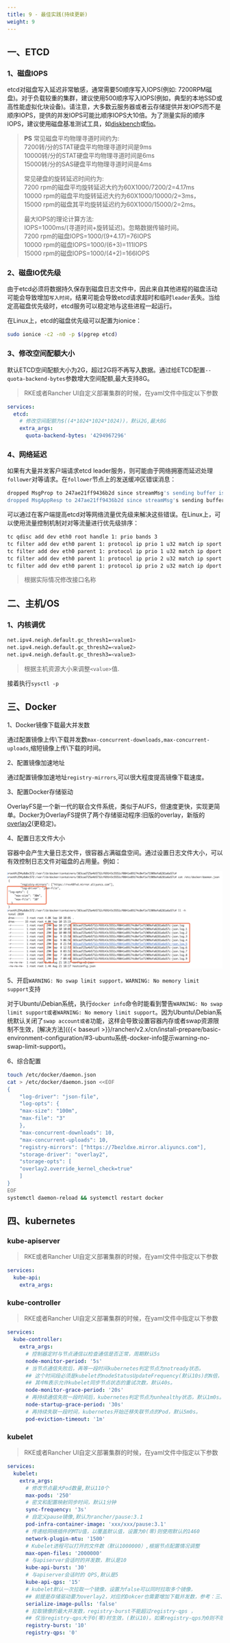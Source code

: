 ```yaml
---
title: 9 - 最佳实践(持续更新)
weight: 9
---
```


## 一、ETCD

### 1、磁盘IOPS

etcd对磁盘写入延迟非常敏感，通常需要50顺序写入IOPS(例如: 7200RPM磁盘)。对于负载较重的集群，建议使用500顺序写入IOPS(例如，典型的本地SSD或高性能虚拟化块设备)。请注意，大多数云服务器或者云存储提供并发IOPS而不是顺序IOPS，提供的并发IOPS可能比顺序IOPS大10倍。为了测量实际的顺序IOPS，建议使用磁盘基准测试工具，如[diskbench](https://github.com/ongardie/diskbenchmark)或[fio](https://github.com/axboe/fio)。

>**PS** 常见磁盘平均物理寻道时间约为: \
7200转/分的STAT硬盘平均物理寻道时间是9ms \
10000转/分的STAT硬盘平均物理寻道时间是6ms \
15000转/分的SAS硬盘平均物理寻道时间是4ms
>
>常见硬盘的旋转延迟时间约为: \
7200  rpm的磁盘平均旋转延迟大约为60X1000/7200/2=4.17ms \
10000 rpm的磁盘平均旋转延迟大约为60X1000/10000/2=3ms，\
15000 rpm的磁盘其平均旋转延迟约为60X1000/15000/2=2ms。
>
>最大IOPS的理论计算方法:\
IOPS=1000ms/(寻道时间+旋转延迟)。忽略数据传输时间。\
7200 rpm的磁盘IOPS=1000/(9+4.17)=76IOPS\
10000 rpm的磁盘IOPS=1000/(6+3)=111IOPS\
15000 rpm的磁盘IOPS=1000/(4+2)=166IOPS

### 2、磁盘IO优先级

由于etcd必须将数据持久保存到磁盘日志文件中，因此来自其他进程的磁盘活动可能会导致增加`写入时间`，结果可能会导致etcd请求超时和临时`leader`丢失。当给定高磁盘优先级时，etcd服务可以稳定地与这些进程一起运行。

在Linux上，etcd的磁盘优先级可以配置为ionice：

```bash
sudo ionice -c2 -n0 -p $(pgrep etcd)
```

### 3、修改空间配额大小

默认ETCD空间配额大小为2G，超过2G将不再写入数据。通过给ETCD配置`--quota-backend-bytes`参数增大空间配额,最大支持8G。

> RKE或者Rancher UI自定义部署集群的时候，在yaml文件中指定以下参数

```yaml
services:
  etcd:
    # 修改空间配额为$((4*1024*1024*1024))，默认2G,最大8G
    extra_args:
      quota-backend-bytes: '4294967296'
```


### 4、网络延迟

如果有大量并发客户端请求etcd leader服务，则可能由于网络拥塞而延迟处理`follower`对等请求。在`follower`节点上的发送缓冲区错误消息：

```bash
dropped MsgProp to 247ae21ff9436b2d since streamMsg's sending buffer is full
dropped MsgAppResp to 247ae21ff9436b2d since streamMsg's sending buffer is full
```

可以通过在客户端提高etcd对等网络流量优先级来解决这些错误。在Linux上，可以使用流量控制机制对对等流量进行优先级排序：

```bash
tc qdisc add dev eth0 root handle 1: prio bands 3
tc filter add dev eth0 parent 1: protocol ip prio 1 u32 match ip sport 2380 0xffff flowid 1:1
tc filter add dev eth0 parent 1: protocol ip prio 1 u32 match ip dport 2380 0xffff flowid 1:1
tc filter add dev eth0 parent 1: protocol ip prio 2 u32 match ip sport 2739 0xffff flowid 1:1
tc filter add dev eth0 parent 1: protocol ip prio 2 u32 match ip dport 2739 0xffff flowid 1:1
```

>根据实际情况修改接口名称

## 二、主机/OS

### 1、内核调优

```bash
net.ipv4.neigh.default.gc_thresh1=<value1>
net.ipv4.neigh.default.gc_thresh2=<value2>
net.ipv4.neigh.default.gc_thresh3=<value3>
```

> 根据主机资源大小来调整`<value>`值.

接着执行`sysctl -p`

## 三、Docker

1、Docker镜像下载最大并发数

通过配置镜像上传\下载并发数`max-concurrent-downloads,max-concurrent-uploads`,缩短镜像上传\下载的时间。

2、配置镜像加速地址

通过配置镜像加速地址`registry-mirrors`,可以很大程度提高镜像下载速度。

3、配置Docker存储驱动

OverlayFS是一个新一代的联合文件系统，类似于AUFS，但速度更快，实现更简单。Docker为OverlayFS提供了两个存储驱动程序:旧版的overlay，新版的[overlay2](https://docs.docker.com/storage/storagedriver/overlayfs-driver/)(更稳定)。

4、配置日志文件大小

容器中会产生大量日志文件，很容器占满磁盘空间。通过设置日志文件大小，可以有效控制日志文件对磁盘的占用量。例如：

![image-20180910172158993](_index.assets/image-20180910172158993.png)

5、开启`WARNING: No swap limit support，WARNING: No memory limit support`支持

对于Ubuntu\Debian系统，执行`docker info`命令时能看到警告`WARNING: No swap limit support或者WARNING: No memory limit support`。因为Ubuntu\Debian系统默认关闭了`swap account或者`功能，这样会导致设置容器内存或者swap资源限制不生效，[解决方法]({{< baseurl >}}/rancher/v2.x/cn/install-prepare/basic-environment-configuration/#3-ubuntu系统-docker-info提示warning-no-swap-limit-support)。

6、综合配置

```bash
touch /etc/docker/daemon.json
cat > /etc/docker/daemon.json <<EOF
{
    "log-driver": "json-file",
    "log-opts": {
    "max-size": "100m",
    "max-file": "3"
    },
    "max-concurrent-downloads": 10,
    "max-concurrent-uploads": 10,
    "registry-mirrors": ["https://7bezldxe.mirror.aliyuncs.com"],
    "storage-driver": "overlay2",
    "storage-opts": [
    "overlay2.override_kernel_check=true"
    ]
}
EOF
systemctl daemon-reload && systemctl restart docker
```

## 四、kubernetes

### kube-apiserver

> RKE或者Rancher UI自定义部署集群的时候，在yaml文件中指定以下参数

```yaml
services:
  kube-api:
    extra_args:
```

### kube-controller

> RKE或者Rancher UI自定义部署集群的时候，在yaml文件中指定以下参数

```yaml
services:
  kube-controller:
    extra_args:
      # 控制器定时与节点通信以检查通信是否正常，周期默认5s
      node-monitor-period: '5s'
      # 当节点通信失败后，再等一段时间kubernetes判定节点为notready状态。
      ## 这个时间段必须是kubelet的nodeStatusUpdateFrequency(默认10s)的N倍，
      ## 其中N表示允许kubelet同步节点状态的重试次数，默认40s。
      node-monitor-grace-period: '20s'
      # 再持续通信失败一段时间后，kubernetes判定节点为unhealthy状态，默认1m0s。
      node-startup-grace-period: '30s'
      # 再持续失联一段时间，kubernetes开始迁移失联节点的Pod，默认5m0s。
      pod-eviction-timeout: '1m'
```

### kubelet

> RKE或者Rancher UI自定义部署集群的时候，在yaml文件中指定以下参数

```yaml
services:
  kubelet:
    extra_args:
      # 修改节点最大Pod数量,默认110个
      max-pods: '250'
      # 密文和配置映射同步时间，默认1分钟
      sync-frequency: '3s'
      # 自定义pause镜像,默认为rancher/pause:3.1
      pod-infra-container-image: 'xxx/xxx/pause:3.1'
      # 传递给网络插件的MTU值，以覆盖默认值，设置为0(零)则使用默认的1460
      network-plugin-mtu: '1500'
      # Kubelet进程可以打开的文件数（默认1000000）,根据节点配置情况调整
      max-open-files: '2000000'
      # 与apiserver会话时的并发数，默认是10
      kube-api-burst: '30'
      # 与apiserver会话时的 QPS,默认是5
      kube-api-qps: '15'
      # kubelet默认一次拉取一个镜像，设置为false可以同时拉取多个镜像，
      ## 前提是存储驱动要为overlay2，对应的Dokcer也需要增加下载并发数，参考：三、Docker
      serialize-image-pulls: 'false'
      # 拉取镜像的最大并发数，registry-burst不能超过registry-qps ，
      ## 仅当registry-qps大于0(零)时生效，(默认10)。如果registry-qps为0则不限制(默认5)。
      registry-burst: '10'
      registry-qps: '0'
```
